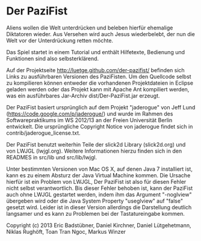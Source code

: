 Der PaziFist
=============


Aliens wollen die Welt unterdrücken und beleben hierfür ehemalige Diktatoren wieder. Aus Versehen wird
auch Jesus wiederbelebt, der nun die Welt vor der Unterdrückung retten möchte.

Das Spiel startet in einem Tutorial und enthält Hilfetexte, Bedienung und Funktionen sind also selbsterklärend.

Auf der Projektseite http://luetge.github.com/der-pazifist/ befinden sich Links zu ausführbaren Versionen
des PaziFisten. Um den Quellcode selbst zu kompilieren können entweder die vorhandenen Projektdateien
in Eclipse geladen werden oder das Projekt kann mit Apache Ant kompiliert werden, was ein ausführbares
Jar-Archiv dist/Der-PaziFist.jar erzeugt.

Der PaziFist basiert ursprünglich auf dem Projekt "jaderogue" von Jeff Lund (https://code.google.com/p/jaderogue/)
und wurde im Rahmen des Softwarepraktikums im WS 2012/13 an der Freien Universität Berlin entwickelt. Die
ursprüngliche Copyright Notice von jaderogue findet sich in contrib/jaderogue_license.txt.

Der PaziFist benutzt weiterhin Teile der slick2d Library (slick2d.org) und von LWJGL (lwjgl.org). Weitere
Informationen hierzu finden sich in den READMES in src/lib und src/lib/lwjgl.


Unter bestimmten Versionen von Mac OS X, auf denen Java 7 installiert ist, kann es zu einem Absturz der
Java Virtual Machine kommen. Die Ursache hierfür ist ein Problem von LWJGL, Der PaziFist ist also für diesen
Fehler nicht selbst verantwortlich. Bis dieser Fehler behoben ist, kann der PaziFist auch ohne LWJGL gestartet
werden, indem ihm das Argument "-noglview" übergeben wird oder die Java System Property "useglview" auf "false"
gesetzt wird. Leider ist in dieser Version allerdings die Darstellung deutlich langsamer und es kann zu Problemen
bei der Tastatureingabe kommen.



Copyright (c) 2013
Eric Badstübner, Daniel Kirchner, Daniel Lütgehetmann, Niklas Rughöft, Toan Tran Ngoc, Markus Winzer
